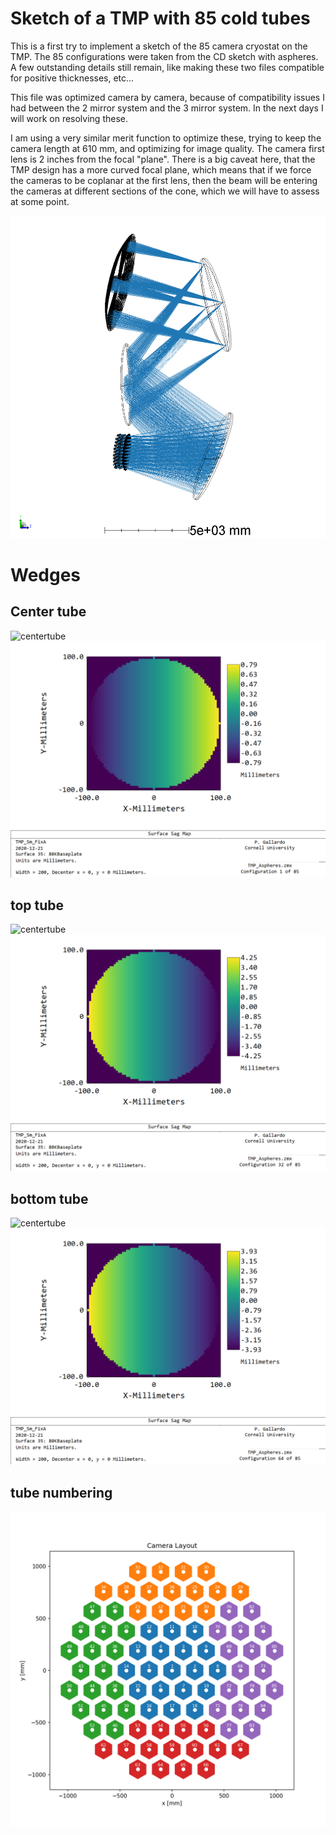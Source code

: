 # Sketch of a TMP with 85 cold tubes

This is  a first try to implement a sketch of the 85 camera cryostat on the TMP. The 85 configurations were taken from the CD sketch with aspheres. A few outstanding details still remain, like making these two files compatible for positive thicknesses, etc...

This file was optimized camera by camera, because of compatibility issues I had between the 2 mirror system and the 3 mirror system. In the next days I will work on resolving these.

I am using a very similar merit function to optimize these, trying to keep the camera length at 610 mm, and optimizing for image quality. The camera first lens is 2 inches from the focal "plane". There is a big caveat here, that the TMP design has a more curved focal plane, which means that if we force the cameras to be coplanar at the first lens, then the beam will be entering the cameras at different sections of the cone, which we will have to assess at some point.

![85camTMP](3DLayout/full_layout.png)

# Wedges

## Center tube

![centertube](wedges/3DLyout_cam01.png)
![centertube](wedges/sag_cam01.png)

## top tube
![centertube](wedges/3DLyout_cam32.png)
![centertube](wedges/sag_cam32.png)

## bottom tube
![centertube](wedges/3DLyout_cam64.png)
![centertube](wedges/sag_cam64.png)

## tube numbering
![tube_numbering](camera_groups.png)
